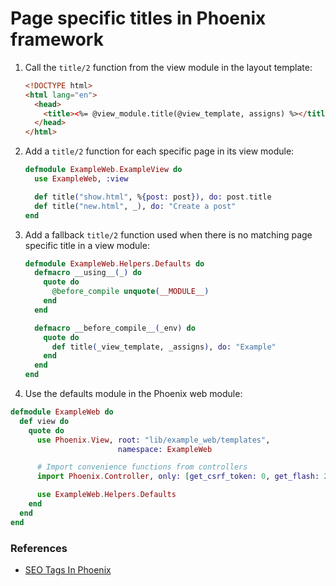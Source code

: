 # Page specific titles in Phoenix framework

1. Call the `title/2` function from the view module in the layout template:

    ```html
    <!DOCTYPE html>
    <html lang="en">
      <head>
        <title><%= @view_module.title(@view_template, assigns) %></title>
      </head>
    </html>
    ```

2. Add a `title/2` function for each specific page in its view module:

    ```elixir
    defmodule ExampleWeb.ExampleView do
      use ExampleWeb, :view

      def title("show.html", %{post: post}), do: post.title
      def title("new.html", _), do: "Create a post"
    end
    ```

3. Add a fallback `title/2` function used when there is no matching page specific title in a view module:

    ```elixir
    defmodule ExampleWeb.Helpers.Defaults do
      defmacro __using__(_) do
        quote do
          @before_compile unquote(__MODULE__)
        end
      end

      defmacro __before_compile__(_env) do
        quote do
          def title(_view_template, _assigns), do: "Example"
        end
      end
    end
    ```

4. Use the defaults module in the Phoenix web module:

```elixir
defmodule ExampleWeb do
  def view do
    quote do
      use Phoenix.View, root: "lib/example_web/templates",
                        namespace: ExampleWeb

      # Import convenience functions from controllers
      import Phoenix.Controller, only: [get_csrf_token: 0, get_flash: 2, view_module: 1]

      use ExampleWeb.Helpers.Defaults
    end
  end
end
```

### References

- [SEO Tags In Phoenix](http://blog.danielberkompas.com/2016/01/28/seo-tags-in-phoenix.html)
